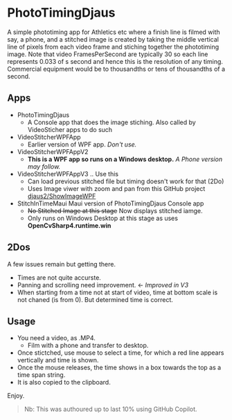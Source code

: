 # PhotoTimingDjaus

A simple phototiming app for Athletics etc where a finish line is filmed with say, a phone, and a stitched image is created by taking the middle vertical line of pixels from each video frame and stiching together the phototiming image.  Note that video FramesPerSecond are typically 30 so each line represents 0.033 of s second and hence this is the resolution of any timing. Commercial equipment would be to thousandths or tens of thousandths of a second.

## Apps
- PhotoTimingDjaus
  - A Console app that does the image stiching. Also called by VideoSticher apps to do such
- VideoStitcherWPFApp
  - Earlier version of WPF app. _Don't use._
- VideoStitcherWPFAppV2
  - **This is a WPF app so runs on a Windows desktop.**  _A Phone version may follow._
- VideoStitcherWPFAppV3 .. Use this
  - Can load previous stitched file but timing doesn't work for that (2Do)
  - Uses Image viwer with zoom and pan from this GitHub project [djaus2/ShowImageWPF](https://github.com/djaus2/ShowImageWPF)
- StitchInTimeMaui  Maui version of PhotoTimingDjaus Console app
  - ~~No Stitched Image at this stage~~ Now displays stitched iamge.
  - Only runs on Windows Desktop at this stage as uses **OpenCvSharp4.runtime.win**

## 2Dos
A few issues remain but getting there. 
- Times are not quite accurste.
- Panning and scrolling need improvement. <- _Improved in V3_
- When starting from a time not at start of video, time at bottom scale is not chaned (is from 0). But determined time is correct.

## Usage
- You need a video, as .MP4.
    - Film with a phone and transfer to desktop.
- Once stictched, use mouse to select a time, for which a red line appears vertically and time is shown.
- Once the mouse releases, the time shows in a box towards the top as a time span string.
- It is also copied to the clipboard.

Enjoy.

> Nb: This was authoured up to last 10% using GitHub Copilot.
